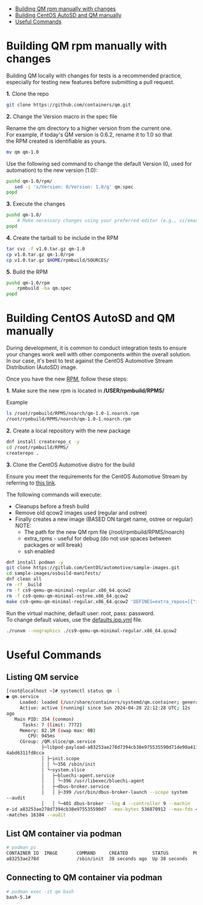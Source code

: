 - [Building QM rpm manually with changes](#building-qm-rpm-manually-with-changes)
- [Building CentOS AutoSD and QM manually](#building-centos-autosd-and-qm-manually)
- [Useful Commands](#useful-commands)

# Building QM rpm manually with changes

Building QM locally with changes for tests is a recommended practice,  
especially for testing new features before submitting a pull request.

**1.** Clone the repo

```bash
git clone https://github.com/containers/qm.git
```

**2.** Change the Version macro in the spec file

Rename the qm directory to a higher version from the current one.  
For example, if today's QM version is 0.6.2, rename it to 1.0 so that  
the RPM created is identifiable as yours.

```bash
mv qm qm-1.0
```

Use the following sed command to change the default Version (0, used for  
automation) to the new version (1.0):

```bash
pushd qm-1.0/rpm/
   sed -i 's/Version: 0/Version: 1.0/g' qm.spec
popd
```

**3.** Execute the changes

```bash
pushd qm-1.0/
    # Make necessary changes using your preferred editor (e.g., vi/emacs)
popd
```

**4.** Create the tarball to be include in the RPM

```bash
tar cvz -f v1.0.tar.gz qm-1.0
cp v1.0.tar.gz qm-1.0/rpm
cp v1.0.tar.gz $HOME/rpmbuild/SOURCES/
```

**5.** Build the RPM

```bash
pushd qm-1.0/rpm
    rpmbuild -ba qm.spec
popd
```

# Building CentOS AutoSD and QM manually

During development, it is common to conduct integration tests to ensure your
changes work well with other components within the overall solution.  
In our case, it's best to test against the CentOS Automotive Stream  
Distribution (AutoSD) image.

Once you have the new [RPM](#building-qm-rpm), follow these steps:

**1.** Make sure the new rpm is located in **/USER/rpmbuild/RPMS/**

Example

```bash
ls /root/rpmbuild/RPMS/noarch/qm-1.0-1.noarch.rpm
/root/rpmbuild/RPMS/noarch/qm-1.0-1.noarch.rpm
```

**2.** Create a local repository with the new package

```bash
dnf install createrepo_c -y
cd /root/rpmbuild/RPMS/
createrepo .
```

**3.** Clone the CentOS Automotive distro for the build

Ensure you meet the requirements for the CentOS Automotive Stream by  
referring to [this link](https://sigs.centos.org/automotive/building/).

The following commands will execute:

  - Cleanups before a fresh build
  - Remove old qcow2 images used (regular and ostree)
  - Finally creates a new image (BASED ON target name, ostree or regular)
    NOTE:
     - The path for the new QM rpm file (/root/rpmbuild/RPMS/noarch) 
     - extra_rpms - useful for debug (do not use spaces between packages or will break)
     - ssh enabled

```bash
dnf install podman -y
git clone https://gitlab.com/CentOS/automotive/sample-images.git
cd sample-images/osbuild-manifests/
dnf clean all
rm -rf _build
rm -f cs9-qemu-qm-minimal-regular.x86_64.qcow2
rm -f cs9-qemu-qm-minimal-ostree.x86_64.qcow2
make cs9-qemu-qm-minimal-regular.x86_64.qcow2 'DEFINES=extra_repos=[{"id":"local","baseurl":"file:///root/rpmbuild/RPMS/noarch"}] extra_rpms=["qm-1.0","vim-enhanced","strace","dnf","gdb","polkit","rsync","python3","openssh-server","openssh-clients"] ssh_permit_root_login=true osname="autosd" ssh_permit_password_auth=true'
```

Run the virtual machine, default user: root, pass: password.  
To change default values, use the [defaults.ipp.yml](https://gitlab.com/CentOS/automotive/sample-images/-/blob/main/osbuild-manifests/include/defaults.ipp.ym) file.

```bash
./runvm --nographics ./cs9-qemu-qm-minimal-regular.x86_64.qcow2
```

# Useful Commands

## Listing QM service

```bash
[root@localhost ~]# systemctl status qm -l
● qm.service
     Loaded: loaded (/usr/share/containers/systemd/qm.container; generated)
     Active: active (running) since Sun 2024-04-28 22:12:28 UTC; 12s
ago
   Main PID: 354 (conmon)
      Tasks: 7 (limit: 7772)
     Memory: 82.1M (swap max: 0B)
        CPU: 945ms
     CGroup: /QM.slice/qm.service
             ├─libpod-payload-a83253ae278d7394cb38e975535590d71de90a41157b547040
4abd6311fd8cca
             │ ├─init.scope
             │ │ └─356 /sbin/init
             │ └─system.slice
             │   ├─bluechi-agent.service
             │   │ └─396 /usr/libexec/bluechi-agent
             │   ├─dbus-broker.service
             │   │ ├─399 /usr/bin/dbus-broker-launch --scope system
--audit
             │   │ └─401 dbus-broker --log 4 --controller 9 --machin
e-id a83253ae278d7394cb38e975535590d7 --max-bytes 536870912 --max-fds 4096 --max
-matches 16384 --audit
```

## List QM container via podman

```bash
# podman ps
CONTAINER ID  IMAGE       COMMAND     CREATED         STATUS         PORTS       NAMES
a83253ae278d              /sbin/init  38 seconds ago  Up 38 seconds              qm
```

## Connecting to QM container via podman

```bash
# podman exec -it qm bash
bash-5.1#
```

